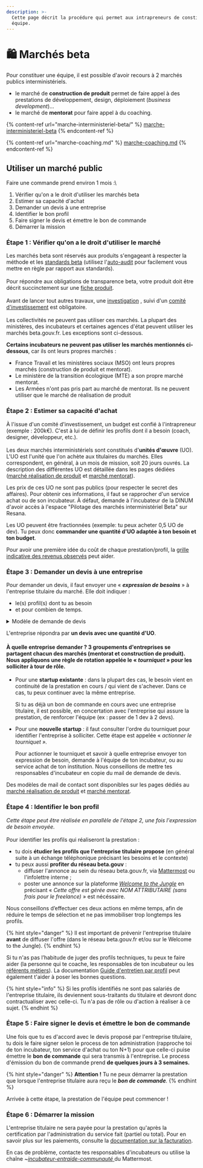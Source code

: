 ```yaml
---
description: >-
  Cette page décrit la procédure qui permet aux intrapreneurs de constituer leur
  équipe.
---
```


# 🛍️ Marchés beta

Pour constituer une équipe, il est possible d'avoir recours à 2 marchés publics interministériels.

* le marché de **construction de produit** permet de faire appel à des prestations de développement, design, déploiement (_business development_)...
* le marché de **mentorat** pour faire appel à du coaching.

{% content-ref url="marche-interministeriel-beta/" %}
[marche-interministeriel-beta](marche-interministeriel-beta/)
{% endcontent-ref %}

{% content-ref url="marche-coaching.md" %}
[marche-coaching.md](marche-coaching.md)
{% endcontent-ref %}



## Utiliser un marché public

Faire une commande prend environ 1 mois :\


1. Vérifier qu'on a le droit d'utiliser les marchés beta
2. Estimer sa capacité d'achat
3. Demander un devis à une entreprise
4. Identifier le bon profil
5. Faire signer le devis et émettre le bon de commande
6. Démarrer la mission



### Étape 1 : Vérifier qu'on a le droit d'utiliser le marché

Les marchés beta sont réservés aux produits s'engageant à respecter la méthode et les [standards beta](https://auto-audit.incubateur.net/standards) (utilisez l'[auto-audit](https://auto-audit.incubateur.net/) pour  facilement vous mettre en règle par rapport aux standards). \
\
Pour répondre aux obligations de transparence beta, votre produit doit être décrit succinctement sur une [fiche produit](../../../les-outils-de-la-communaute/espace-membre/gerer-sa-fiche-produit.md). \
\
Avant de lancer tout autres travaux, une [investigation](../../la-vie-du-produit/investigation/) , suivi d'un [comité d'investissement](../budget/preparer-un-comite-dinvestissement/) est obligatoire. \
\
Les collectivités ne peuvent pas utiliser ces marchés. La plupart des ministères, des incubateurs et certaines agences d'état peuvent utiliser les marchés beta.gouv.fr. Les exceptions sont ci-dessous.&#x20;

**Certains incubateurs ne peuvent pas utiliser les marchés mentionnés ci-dessous**, car ils ont leurs propres marchés :&#x20;

* France Travail et les ministères sociaux (MSO) ont leurs propres marchés (construction de produit et mentorat).&#x20;
* Le ministère de la transition écologique (MTE) a son propre marché mentorat.
* Les Armées n'ont pas pris part au marché de mentorat. Ils ne peuvent utiliser que le marché de réalisation de produit

### Étape 2 : Estimer sa capacité d'achat

À l'issue d'un comité d'investissement, un budget est confié à l'intrapreneur (exemple : 200k€). C'est à lui de définir les profils dont il a besoin (coach, designer, développeur, etc.). \
\
Les deux marchés interministériels sont constitués d'**unités d'œuvre** (UO). L'UO est l'unité que l'on achète aux titulaires du marchés. Elles correspondent, en général, à un mois de mission, soit 20 jours ouvrés. La description des différentes UO est détaillée dans les pages dédiées ([marché réalisation de produit](marche-interministeriel-beta/) et [marché mentorat](marche-coaching.md)).

Les prix de ces UO ne sont pas publics (pour respecter le secret des affaires). Pour obtenir ces informations, il faut se rapprocher d'un service achat ou de son incubateur.  À défaut, demande à l'incubateur de la DINUM d'avoir accès à l'espace "Pilotage des marchés interministériel Beta" sur Resana.&#x20;

Les UO peuvent être fractionnées (exemple: tu peux acheter 0,5 UO de dev). Tu peux donc **commander une quantité d'UO adaptée à ton besoin et ton budget**.

Pour avoir une première idée du coût de chaque prestation/profil, la [grille indicative des revenus observés](../../../travailler-chez-beta.gouv.fr/les-differents-statuts/independants-freelances/observatoire-revenus.md) peut aider.&#x20;

### Étape 3 : Demander un devis à une **entreprise** <a href="#etape-2-contacter-lentreprise-titulaire-du-marche-pour-exprimer-son-besoin-en-prestation" id="etape-2-contacter-lentreprise-titulaire-du-marche-pour-exprimer-son-besoin-en-prestation"></a>

Pour demander un devis, il faut envoyer une « _**expression de besoins**_ » à l'entreprise titulaire du marché. Elle doit indiquer :&#x20;

* le(s) profil(s) dont tu as besoin
* et pour combien de temps.&#x20;

<details>

<summary>Modèle de demande de devis</summary>

Sujet du mail : _Expression de besoin pour la startup X_\


Contenu : \
&#xNAN;_&#x50;our la startup X ( lien vers la page beta de la startup) , j'ai besoin :_\
_- d'un.e UX designer expérimenté pendant 1 mois (soit\~20 jours de travail)_ \
_- et d'un.e développeur pendant 2 mois (soit\~40 jours de travail)._ \
_J'aurais besoin de ces personnes à partir de début décembre à fin janvier_

\
_\[optionnel #1] J'ai déjà identifié un profil qui pourrait convenir mais je souhaite le challenger avec des profils que vous pourriez me proposer._

\
\[optionnel #2, voir étape 3]  _Je posterai une offre de mission sur Welcome to the Jungle en complément des profils que vous pourrez me faire parvenir"._ \


</details>

L'entreprise répondra par **un devis avec une quantité d'UO**.

#### **À quelle entreprise demander ?**  3 groupements d'entreprises se partagent chacun des marchés (mentorat et construction de produit). Nous appliquons une règle de rotation appelée le « _tourniquet_ » pour les solliciter à tour de rôle.

*   Pour une **startup existante** : dans la plupart des cas, le besoin vient en continuité de la prestation en cours / qui vient de s'achever. Dans ce cas, tu peux continuer avec la même entreprise.

    Si tu as déjà un bon de commande en cours avec une entreprise titulaire, il est possible, en concertation avec l'entreprise qui assure la prestation, de renforcer l'équipe (ex : passer de 1 dev à 2 devs).&#x20;
*   Pour une **nouvelle startup** : il faut consulter l'ordre du tourniquet pour identifier l'entreprise à solliciter. Cette étape est appelée « _actionner le tourniquet »._

    Pour actionner le tourniquet et savoir à quelle entreprise envoyer ton expression de besoin, demande à l'équipe de ton incubateur, ou au service achat de ton institution. Nous conseillons de mettre tes responsables d'incubateur en copie du mail de demande de devis.&#x20;

Des modèles de mail de contact sont disponibles sur les pages dédiés au [marché réalisation de produit](marche-interministeriel-beta/) et [marché mentorat](marche-coaching.md).&#x20;

### **Étape 4 : Identifier le bon profil** <a href="#etape-3-identifier-des-profils-potentiels-pour-realiser-la-prestation" id="etape-3-identifier-des-profils-potentiels-pour-realiser-la-prestation"></a>

_Cette étape peut être réalisée en parallèle de l'étape 2, une fois l'expression de besoin envoyée._\
\
Pour identifier les profils qui réaliseront la prestation :&#x20;

* tu dois **étudier les profils que l'entreprise titulaire propose** (en général suite à un échange téléphonique précisant les besoins et le contexte)
* tu peux aussi **profiter du réseau beta.gouv** :
  * diffuser l'annonce au sein du réseau beta.gouv.fr, via [Mattermost](https://mattermost.incubateur.net/) ou l'infolettre interne ;
  * poster une annonce sur la plateforme [_Welcome to the Jungle_](https://admin.welcometothejungle.com/) en précisant « _Cette offre est gérée avec NOM ATTRIBUTAIRE (sans frais pour le freelance)_ » est nécéssaire.

Nous conseillons d’effectuer ces deux actions en même temps, afin de réduire le temps de sélection et ne pas immobiliser trop longtemps les profils.

{% hint style="danger" %}
Il est important de prévenir l'entreprise titulaire **avant** de diffuser l'offre (dans le réseau beta.gouv.fr et/ou sur le Welcome to the Jungle).
{% endhint %}

Si tu n'as pas l’habitude de juger des profils techniques, tu peux te faire aider (la personne qui te coache, les responsables de ton incubateur ou les [référents métiers](../../../solliciter-et-contribuer-a-la-communaute/je-sollicite-de-laide-transverse/laide-au-recrutement-des-referents-metiers.md)). La documentation [Guide d'entretien par profil](https://doc.incubateur.net/communaute/gerer-son-produit/gestion-au-quotidien/renforcer-l-equipe/guide-dentretiens-par-profil) peut également t'aider à poser les bonnes questions.

{% hint style="info" %}
Si les profils identifiés ne sont pas salariés de l'entreprise titulaire, ils deviennent sous-traitants du titulaire et devront donc contractualiser avec celle-ci. Tu n'a pas de rôle ou d'action à réaliser à ce sujet.&#x20;
{% endhint %}

### Étape 5 : Faire signer le devis et émettre le bon de commande <a href="#etape-4-obtenir-le-devis-final-aupres-de-lentreprise-titulaire" id="etape-4-obtenir-le-devis-final-aupres-de-lentreprise-titulaire"></a>

Une fois que tu es d'accord avec le devis proposé par l'entreprise titulaire, tu dois le faire signer selon le process de ton administration (rapproche toi de ton incubateur, ton service d'achat ou ton N+1) pour que celle-ci puise émettre le **bon de commande**  qui sera transmis à l'entreprise. Le process d'émission du bon de commande prend **de quelques jours à 3 semaines.**

{% hint style="danger" %}
**Attention !** Tu ne peux démarrer la prestation que lorsque l'entreprise titulaire aura reçu le _**bon de commande**._&#x20;
{% endhint %}

Arrivée à cette étape, la prestation de l'équipe peut commencer !  &#x20;

### **Étape 6 : Démarrer la mission**&#x20;

L'entreprise titulaire ne sera payée pour la prestation qu'après la certification par l'administration du service fait (partiel ou total). Pour en savoir plus sur les paiements, consulte la [documentation sur la facturation](https://doc.incubateur.net/communaute/gerer-son-produit/gestion-au-quotidien/budget/la-facturation-de-a-a-z).

En cas de problème, contacte tes responsables d'incubateurs ou utilise la chaîne _\~_[_incubateur-entraide-communauté_ ](https://mattermost.incubateur.net/betagouv/channels/incubateur-help)du Mattermost.

